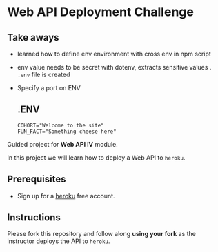 # Web API Deployment Challenge

## Take aways

* learned how to define env environment with cross env in npm script
  
* env value needs to be secret with dotenv, extracts sensitive values . `.env` file is created

* Specify a port on ENV

  ## .ENV

  ```
  COHORT="Welcome to the site"
  FUN_FACT="Something cheese here"

  ```



Guided project for **Web API IV** module.

In this project we will learn how to deploy a Web API to `heroku`.

## Prerequisites

- Sign up for a [heroku](https://www.heroku.com/) free account.

## Instructions

Please fork this repository and follow along **using your fork** as the instructor deploys the API to `heroku`.
